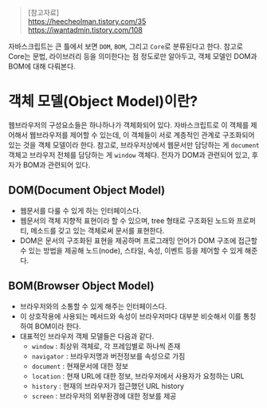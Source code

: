 > [참고자료]  
> https://heecheolman.tistory.com/35  
> https://iwantadmin.tistory.com/108

자바스크립트는 큰 틀에서 보면 `DOM`, `BOM`, 그리고 `Core`로 분류된다고 한다. 참고로 Core는 문법, 라이브러리 등을 의미한다는 점 정도로만 알아두고, 객체 모델인 DOM과 BOM에 대해 다뤄본다.  

# 객체 모델(Object Model)이란?
웹브라우저의 구성요소들은 하나하나가 객체화되어 있다. 자바스크립트로 이 객체를 제어해서 웹브라우저를 제어할 수 있는데, 이 객체들이 서로 계층적인 관계로 구조화되어 있는 것을 객체 모델이라 한다. 참고로, 브라우저상에서 웹문서만 담당하는 게 `document` 객체고 브라우저 전체를 담당하는 게 `window` 객체다. 전자가 DOM과 관련되어 있고, 후자가 BOM과 관련되어 있다.

## DOM(Document Object Model)
- 웹문서를 다룰 수 있게 하는 인터페이스다.
- 웹문서의 객체 지향적 표현이라 할 수 있으며, tree 형태로 구조화된 노드와 프로퍼티, 메소드를 갖고 있는 객체로써 문서를 표현한다.
- DOM은 문서의 구조화된 표현을 제공하며 프로그래밍 언어가 DOM 구조에 접근할 수 있는 방법을 제공해 노드(node), 스타일, 속성, 이벤트 등을 제어할 수 있게 해준다.

## BOM(Browser Object Model)
- 브라우저와의 소통할 수 있게 해주는 인터페이스다.
- 이 상호작용에 사용되는 메서드와 속성이 브라우저마다 대부분 비슷해서 이를 통칭하여 BOM이라 한다.
- 대표적인 브라우저 객체 모델들은 다음과 같다.
  * `window` : 최상위 객체로, 각 프레임별로 하나씩 존재
  * `navigator` : 브라우저명과 버전정보를 속성으로 가짐
  * `document` : 현재문서에 대한 정보
  * `location` : 현재 URL에 대한 정보, 브라우저에서 사용자가 요청하는 URL
  * `history` : 현재의 브라우저가 접근했던 URL history
  * `screen` : 브라우저의 외부환경에 대한 정보를 제공